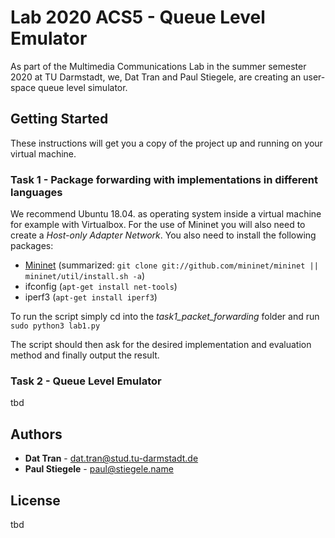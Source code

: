# Lab 2020 ACS5 - Queue Level Emulator

As part of the Multimedia Communications Lab in the summer semester 2020 at TU Darmstadt, we, Dat Tran and Paul Stiegele, are creating an user-space queue level simulator.

## Getting Started

These instructions will get you a copy of the project up and running on your virtual machine. 


### Task 1 - Package forwarding with implementations in different languages

We recommend Ubuntu 18.04. as operating system inside a virtual machine for example with Virtualbox. For the use of Mininet you will also need to create a *Host-only Adapter Network*. 
You also need to install the following packages:

* [Mininet](http://mininet.org/download/) (summarized: `git clone git://github.com/mininet/mininet || mininet/util/install.sh -a`)
* ifconfig (`apt-get install net-tools`)
* iperf3 (`apt-get install iperf3`)


To run the script simply cd into the *task1_packet_forwarding* folder and run
`sudo python3 lab1.py`

The script should then ask for the desired implementation and evaluation method and finally output the result.

### Task 2 - Queue Level Emulator

tbd

## Authors

* **Dat Tran** - [dat.tran@stud.tu-darmstadt.de](mailto:dat.tran@stud.tu-darmstadt.de)
* **Paul Stiegele** - [paul@stiegele.name](mailto:paul@stiegele.name)


## License

tbd
